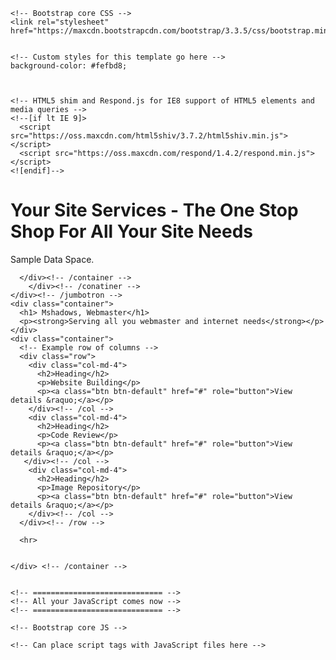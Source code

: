 
<html lang="en">
  <head>
    <meta charset="utf-8">
    <meta http-equiv="X-UA-Compatible" content="IE=edge">
    <meta name="viewport" content="width=device-width, initial-scale=1">
    <!-- The above 3 meta tags *must* come first in the head; any other head content must come *after* these tags -->

    <!-- Bootstrap core CSS -->
    <link rel="stylesheet" href="https://maxcdn.bootstrapcdn.com/bootstrap/3.3.5/css/bootstrap.min.css">


    <!-- Custom styles for this template go here -->
    background-color: #fefbd8;
    


    <!-- HTML5 shim and Respond.js for IE8 support of HTML5 elements and media queries -->
    <!--[if lt IE 9]>
      <script src="https://oss.maxcdn.com/html5shiv/3.7.2/html5shiv.min.js"></script>
      <script src="https://oss.maxcdn.com/respond/1.4.2/respond.min.js"></script>
    <![endif]-->
  </head>

  <body>
      <background-color: #fefbd8;>
    <!-- Main jumbotron for a primary marketing message or call to action -->
    <div class="jumbotron">
      <div class="container">
        <div class="container">
        <h1>Your Site Services - The One Stop Shop For All Your Site Needs</h1>
        <p>Sample Data Space.</p>

      </div><!-- /container -->
        </div><!-- /conatiner -->
    </div><!-- /jumbotron -->
    <div class="container">
      <h1> Mshadows, Webmaster</h1>
      <p><strong>Serving all you webmaster and internet needs</strong></p> 
    </div>  
    <div class="container">
      <!-- Example row of columns -->
      <div class="row">
        <div class="col-md-4">
          <h2>Heading</h2>
          <p>Website Building</p>
          <p><a class="btn btn-default" href="#" role="button">View details &raquo;</a></p>
        </div><!-- /col -->
        <div class="col-md-4">
          <h2>Heading</h2>
          <p>Code Review</p>
          <p><a class="btn btn-default" href="#" role="button">View details &raquo;</a></p>
       </div><!-- /col -->
        <div class="col-md-4">
          <h2>Heading</h2>
          <p>Image Repository</p>
          <p><a class="btn btn-default" href="#" role="button">View details &raquo;</a></p>
        </div><!-- /col -->
      </div><!-- /row -->

      <hr>


    </div> <!-- /container -->


    <!-- ============================= -->
    <!-- All your JavaScript comes now -->
    <!-- ============================= -->

    <!-- Bootstrap core JS -->

    <!-- Can place script tags with JavaScript files here -->

  </body>
</html>
